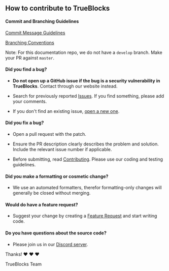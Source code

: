 ## How to contribute to TrueBlocks

#### **Commit and Branching Guidelines**

[Commit Message Guidelines](https://gist.github.com/robertpainsi/b632364184e70900af4ab688decf6f53)

[Branching Conventions](https://github.com/TrueBlocks/trueblocks-core/blob/master/docs/BRANCHING.md)

Note: For this documentation repo, we do not have a `develop` branch. Make your PR against `master`.

#### **Did you find a bug?**

* **Do not open up a GitHub issue if the bug is a security vulnerability in TrueBlocks**. Contact through our website instead.

* Search for previously reported [Issues](https://github.com/TrueBlocks/trueblocks-core/issues). If you find something, please add your comments.

* If you don't find an existing issue, [open a new one](https://github.com/TrueBlocks/trueblocks-core/issues/new).

#### **Did you fix a bug?**

* Open a pull request with the patch.

* Ensure the PR description clearly describes the problem and solution. Include the relevant issue number if applicable.

* Before submitting, read [Contributing](http://github.com/TrueBlocks/trueblocks-core/CONTRIBUTING.md). Please use our coding and testing guidelines.

#### **Did you make a formatting or cosmetic change?**

* We use an automated formatters, therefor formatting-only changes will generally be closed without merging.

#### **Would do have a feature request?**

* Suggest your change by creating a [Feature Request](https://github.com/TrueBlocks/trueblocks-core/issues/new) and start writing code.

#### **Do you have questions about the source code?**

* Please join us in our [Discord server](https://discord.gg/zGh6PdN).

Thanks! :heart: :heart: :heart:

TrueBlocks Team
